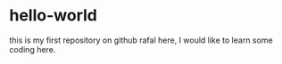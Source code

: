 # hello-world
this is my first repository on github
rafal here, I would like to learn some coding here.
